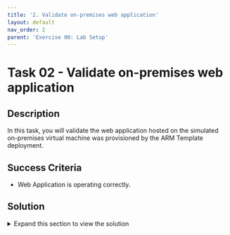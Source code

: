 ```yaml
---
title: '2. Validate on-premises web application'
layout: default
nav_order: 2
parent: 'Exercise 00: Lab Setup'
---
```


# Task 02 - Validate on-premises web application

## Description

In this task, you will validate the web application hosted on the simulated on-premises virtual machine was provisioned by the ARM Template deployment.

## Success Criteria

* Web Application is operating correctly.

## Solution

<details markdown="block">
<summary>Expand this section to view the solution</summary>

1. In the **Azure Portal**, navigate to the **Resource Group** that you created for this lab, then select the **On-premises Workload VM** named similar to `terrafirm-onprem-workload-vm`.

    ![The Resource group with on-premises workload VM highlighted.](../../resources/images/lab00_02_VirtualMachine.png "Azure resource group")

1. On the **Virtual Machine** blade, locate and copy the **Public IP Address** for the VM.

    ![The Virtual machine blade with Public IP Address highlighted.](../../resources/images/lab00_02_VMIPAddress.png "Virtual machine public IP")

1. Open a new browser window, then navigate to the following `http://` URL to access the simulated on-premises web application provisioned for this lab. Be sure to replace the `<ip-address>` placeholder with the **Public IP Address** for the VM.

    ```text
    http://<ip-address>
    ```

    > **Note**: You should get the Red Hat Enterprise Linux Test Page
    > ![The base website running on the VM](../../resources/images/lab00_02_VM_Website.png "Virtual Machine base website")

1. When the web page loads, you may enter the following to the end of the URL.

    ```text
    http://<ip-address>/orders.php

    for example http://40.117.87.121/orders.php
    ```

    ![The orders page for the web application is displayed.](../../resources/images/lab00_02_WebApplication.png "Web application orders page")

At this point, things are ready for you to go through the lab.

</details>
